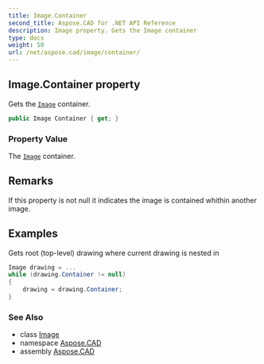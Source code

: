 ```yaml
---
title: Image.Container
second_title: Aspose.CAD for .NET API Reference
description: Image property. Gets the Image container
type: docs
weight: 50
url: /net/aspose.cad/image/container/
---
```

## Image.Container property

Gets the [`Image`](../) container.

```csharp
public Image Container { get; }
```

### Property Value

The [`Image`](../) container.

## Remarks

If this property is not null it indicates the image is contained whithin another image.

## Examples

Gets root (top-level) drawing where current drawing is nested in

```csharp
Image drawing = ...
while (drawing.Container != null)
{
    drawing = drawing.Container;
}
```

### See Also

* class [Image](../)
* namespace [Aspose.CAD](../../../aspose.cad/)
* assembly [Aspose.CAD](../../../)


